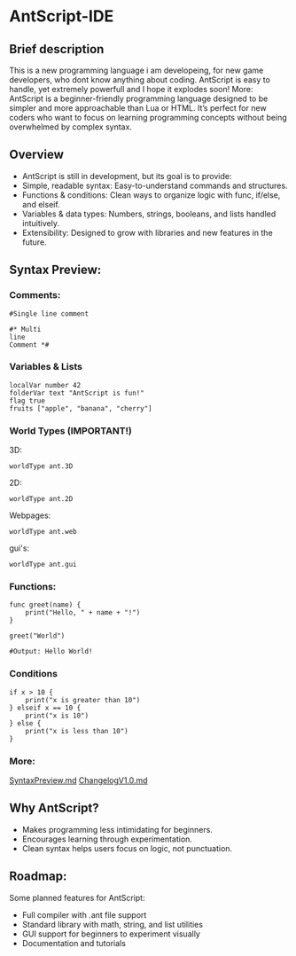 # AntScript-IDE
## Brief description
This is a new programming language i am developeing, for new game developers, who dont know anything about coding. AntScript is easy to handle, yet extremely powerfull and I hope it explodes soon!
More:
AntScript is a beginner-friendly programming language designed to be simpler and more approachable than Lua or HTML. It’s perfect for new coders who want to focus on learning programming concepts without being overwhelmed by complex syntax.

## Overview
- AntScript is still in development, but its goal is to provide:
- Simple, readable syntax: Easy-to-understand commands and structures.
- Functions & conditions: Clean ways to organize logic with func, if/else, and elseif.
- Variables & data types: Numbers, strings, booleans, and lists handled intuitively.
- Extensibility: Designed to grow with libraries and new features in the future.

## Syntax Preview:
### Comments:
```
#Single line comment

#* Multi
line
Comment *#

```
### Variables & Lists
```
localVar number 42
folderVar text "AntScript is fun!"
flag true
fruits ["apple", "banana", "cherry"]
```
### World Types (IMPORTANT!)
3D:
```
worldType ant.3D
```
2D:
```
worldType ant.2D
```
Webpages:
```
worldType ant.web
```
gui's:
```
worldType ant.gui
```
### Functions:
```
func greet(name) {
    print("Hello, " + name + "!")
}

greet("World")

#Output: Hello World!
```
### Conditions
```
if x > 10 {
    print("x is greater than 10")
} elseif x == 10 {
    print("x is 10")
} else {
    print("x is less than 10")
}
```
### More:
[SyntaxPreview.md](https://github.com/AntScript-org/AntScript-IDE/blob/main/SyntaxPreview.md)
[ChangelogV1.0.md](https://github.com/AntScript-org/AntScript-IDE/blob/main/ChangelogV1.0.md)
## Why AntScript? 

- Makes programming less intimidating for beginners.
- Encourages learning through experimentation.
- Clean syntax helps users focus on logic, not punctuation.

## Roadmap:
Some planned features for AntScript:
- Full compiler with .ant file support
- Standard library with math, string, and list utilities
- GUI support for beginners to experiment visually
- Documentation and tutorials
